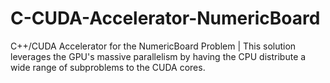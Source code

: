 # C-CUDA-Accelerator-NumericBoard
C++/CUDA Accelerator for the NumericBoard Problem | This solution leverages the GPU's massive parallelism by having the CPU distribute a wide range of subproblems to the CUDA cores.
